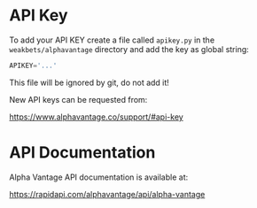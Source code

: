API Key
=======

To add your API KEY create a file called `apikey.py` in the
`weakbets/alphavantage` directory and add the key as global string:

```python
APIKEY='...'
```

This file will be ignored by git, do not add it!

New API keys can be requested from:

https://www.alphavantage.co/support/#api-key



API Documentation
=================

Alpha Vantage API documentation is available at:

https://rapidapi.com/alphavantage/api/alpha-vantage
